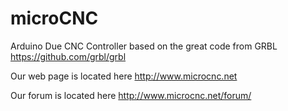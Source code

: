 microCNC
========

Arduino Due CNC Controller based on the great code from GRBL https://github.com/grbl/grbl

Our web page is located here
http://www.microcnc.net

Our forum is located here
http://www.microcnc.net/forum/
